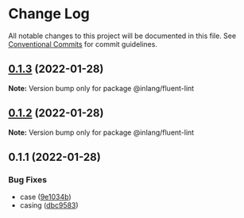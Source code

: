# Change Log

All notable changes to this project will be documented in this file.
See [Conventional Commits](https://conventionalcommits.org) for commit guidelines.

## [0.1.3](https://github.com/inlang/inlang/compare/@inlang/fluent-lint@0.1.2...@inlang/fluent-lint@0.1.3) (2022-01-28)

**Note:** Version bump only for package @inlang/fluent-lint





## [0.1.2](https://github.com/inlang/inlang/compare/@inlang/fluent-lint@0.1.1...@inlang/fluent-lint@0.1.2) (2022-01-28)

**Note:** Version bump only for package @inlang/fluent-lint





## 0.1.1 (2022-01-28)


### Bug Fixes

* case ([9e1034b](https://github.com/inlang/inlang/commit/9e1034b85a9ca944f00b2f588a659049a4b5ed2d))
* casing ([dbc9583](https://github.com/inlang/inlang/commit/dbc9583d3662103c8945a6830d54677debf09ffc))
